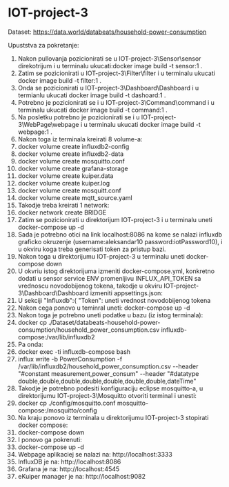 # IOT-project-3

Dataset:
https://data.world/databeats/household-power-consumption

Upuststva za pokretanje:
1. Nakon pullovanja pozicionirati se u IOT-project-3\Sensor\sensor direkotrijum i u terminalu ukucati:docker image build -t sensor:1 .
2. Zatim se pozicionirati u IOT-project-3\Filter\filter i u terminalu ukucati docker image build -t filter:1 .
3. Onda se pozicionirati u IOT-project-3\Dashboard\Dashboard i u termianlu ukucati docker image build -t dashoard:1 .
4. Potrebno je pozicionirati se i u IOT-project-3\Command\command i u terminalu ukucati docker image build -t command:1 .
5. Na posletku potrebno je pozicionirati se i u IOT-project-3\WebPage\webpage i u terminalu ukucati docker image build -t webpage:1 .
6. Nakon toga iz terminala kreirati 8 volume-a:
7. docker volume create influxdb2-config
8. docker volume create influxdb2-data
9. docker volume create mosquitto.conf
10. docker volume create grafana-storage
11. docker volume create kuiper.data
12. docker volume create kuiper.log
13. docker volume create mosquitt.conf
14. docker volume create mqtt_source.yaml
15. Takodje treba kreirati 1 network:
16. docker network create BRIDGE
17. Zatim se pozicionirati u direktorijum IOT-project-3 i u terminalu uneti docker-compose up -d
18. Sada je potrebno otici na link localhost:8086 na kome se nalazi influxdb graficko okruzenje (username:aleksandar10 password:iotPassword10), i u okviru koga treba generisati token za pristup bazi.
19. Nakon toga u direktorijumu IOT-project-3 u terminalu uneti docker-compose down
20. U okvriu istog direktorijuma izmeniti docker-compose.yml, konkretno dodati u sensor service ENV promenljivu INFLUX_API_TOKEN sa vrednoscu novodobijenog tokena, takodje u okviru IOT-project-3\Dashboard\Dashboard izmeniti appsettings.json:
21. U sekciji "Influxdb":{ "Token":  uneti vrednost novodobijenog tokena
22. Nakon cega ponovo u teminral uneti: docker-compose up -d
23. Nakon toga je potrebno uneti podatke u bazu (iz istog terminala):
24. docker cp ./Dataset/databeats-household-power-consumption/household_power_consumption.csv influxdb-compose:/var/lib/influxdb2
25. Pa onda:
26. docker exec -ti influxdb-compose bash
27. influx write -b PowerConsumption -f /var/lib/influxdb2/household_power_consumption.csv --header "#constant measurement,power_consum" --header "#datatype double,double,double,double,double,double,double,dateTime"
28. Takodje je potrebno podesiti konfiguraciju eclipse mosquitto-a, u direktorijumu IOT-project-3\Mosquitto otvoriti terminal i unesti:
29. docker cp ./config/mosquitto.conf mosquitto-compose:/mosquitto/config
30. Na kraju ponovo iz terminala u direktorijumu IOT-project-3 stopirati docker compose:
31. docker-compose down
32. I ponovo ga pokrenuti:
33. docker-compose up -d
34. Webpage aplikaciej se nalazi na: http://localhost:3333
35. InfluxDB je na: http://localhost:8086
36. Grafana je na: http://localhost:4545
37. eKuiper manager je na: http://localhost:9082
